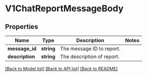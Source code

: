 # V1ChatReportMessageBody

## Properties
Name | Type | Description | Notes
------------ | ------------- | ------------- | -------------
**message_id** | **string** | The message ID to report. | 
**description** | **string** | The description of report. | 

[[Back to Model list]](../../README.md#documentation-for-models) [[Back to API list]](../../README.md#documentation-for-api-endpoints) [[Back to README]](../../README.md)

